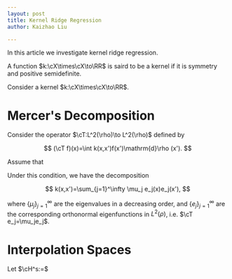 ```yaml
---
layout: post
title: Kernel Ridge Regression
author: Kaizhao Liu

---
```


In this article we investigate kernel ridge regression.

A function $k:\cX\times\cX\to\RR$ is saird to be a kernel if it is symmetry and positive semidefinite.

Consider a kernel $k:\cX\times\cX\to\RR$.

# Mercer's Decomposition

Consider the operator $\cT:L^2(\rho)\to L^2(\rho)$ defined by

$$
(\cT f)(x)=\int k(x,x')f(x')\mathrm{d}\rho (x').
$$

Assume that 

Under this condition, we have the decomposition

$$
k(x,x')=\sum_{j=1}^\infty \mu_j e_j(x)e_j(x'),
$$

where $\{\mu_j\}_{j=1}^\infty$ are the eigenvalues in a decreasing order,
and $\{e_j\}_{j=1}^\infty$ are the corresponding orthonormal eigenfunctions in $L^2(\rho)$, i.e. $\cT e_j=\mu_je_j$.


# Interpolation Spaces 

Let $\cH^s:=$


